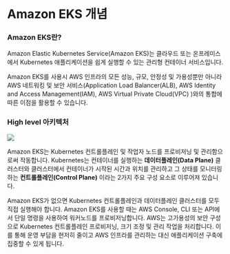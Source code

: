 # Amazon EKS 개념

### Amazon EKS란?

Amazon Elastic Kubernetes Service(Amazon EKS)는 클라우드 또는 온프레미스에서 Kubernetes 애플리케이션을 쉽게 실행할 수 있는 관리형 컨테이너 서비스입니다.

Amazon EKS를 사용시 AWS 인프라의 모든 성능, 규모, 안정성 및 가용성뿐만 아니라 AWS 네트워킹 및 보안 서비스(Application Load Balancer(ALB), AWS Identity and Access Management(IAM), AWS Virtual Private Cloud(VPC) )와의 통합에 따른 이점을 활용할 수 있습니다.

### High level 아키텍처&#x20;

![](<../.gitbook/assets/EKS\_workshop.drawio (2).png>)

Amazon EKS는 Kubernetes 컨트롤플레인 및 작업자 노드를 프로비저닝 및 관리함으로써 작동합니다. Kubernetes는 컨테이너를 실행하는 **데이터플레인(Data Plane)** 클러스터와 클러스터에서 컨테이너가 시작된 시간과 위치를 관리하고 그 상태를 모니터링하는 **컨트롤플레인(Control Plane)** 이라는 2가지 주요 구성 요소로 이루어져 있습니다.

Amazon EKS가 없으면 Kubernetes 컨트롤플레인과 데이터플레인 클러스터를 모두 직접 실행해야 합니다. Amazon EKS를 사용할 때는 AWS Console, CLI 또는 API에서 단일 명령을 사용하여 워커노드를 프로비저닝합니다. AWS는 고가용성의 보안 구성으로 Kubernetes 컨트롤플레인 프로비저닝, 크기 조정 및 관리 작업을 처리합니다. 이를 통해 운영 부담을 현저히 줄이고 AWS 인프라를 관리하는 대신 애플리케이션 구축에 집중할 수 있게 됩니다.
